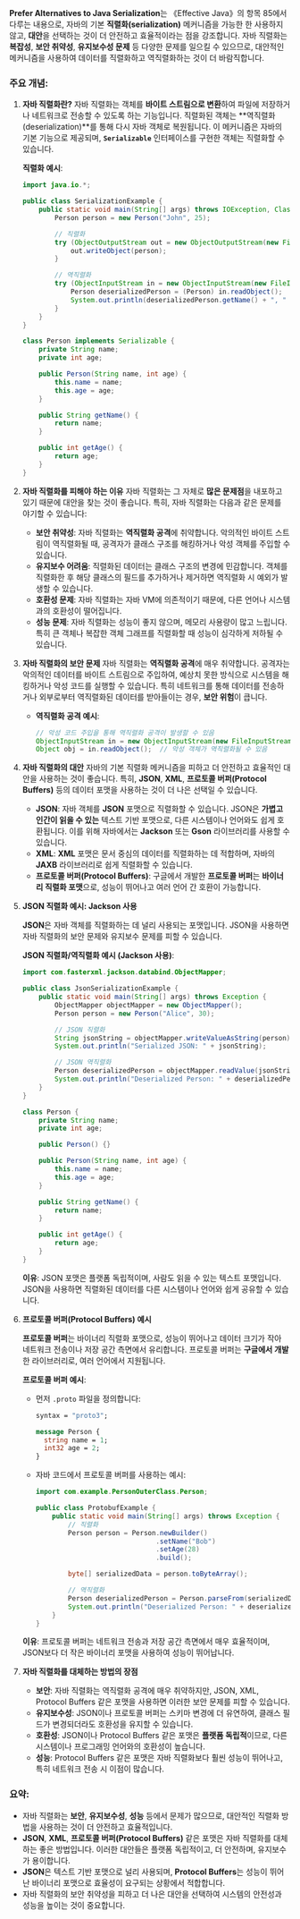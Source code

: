 **Prefer Alternatives to Java Serialization**는 《Effective Java》의 항목 85에서 다루는 내용으로, 자바의 기본 **직렬화(serialization)** 메커니즘을 가능한 한 사용하지 않고, **대안**을 선택하는 것이 더 안전하고 효율적이라는 점을 강조합니다. 자바 직렬화는 **복잡성**, **보안 취약성**, **유지보수성 문제** 등 다양한 문제를 일으킬 수 있으므로, 대안적인 메커니즘을 사용하여 데이터를 직렬화하고 역직렬화하는 것이 더 바람직합니다.

### 주요 개념:

1. **자바 직렬화란?**
   자바 직렬화는 객체를 **바이트 스트림으로 변환**하여 파일에 저장하거나 네트워크로 전송할 수 있도록 하는 기능입니다. 직렬화된 객체는 **역직렬화(deserialization)**를 통해 다시 자바 객체로 복원됩니다. 이 메커니즘은 자바의 기본 기능으로 제공되며, **`Serializable`** 인터페이스를 구현한 객체는 직렬화할 수 있습니다.

   **직렬화 예시**:
   ```java
   import java.io.*;

   public class SerializationExample {
       public static void main(String[] args) throws IOException, ClassNotFoundException {
           Person person = new Person("John", 25);

           // 직렬화
           try (ObjectOutputStream out = new ObjectOutputStream(new FileOutputStream("person.ser"))) {
               out.writeObject(person);
           }

           // 역직렬화
           try (ObjectInputStream in = new ObjectInputStream(new FileInputStream("person.ser"))) {
               Person deserializedPerson = (Person) in.readObject();
               System.out.println(deserializedPerson.getName() + ", " + deserializedPerson.getAge());
           }
       }
   }

   class Person implements Serializable {
       private String name;
       private int age;

       public Person(String name, int age) {
           this.name = name;
           this.age = age;
       }

       public String getName() {
           return name;
       }

       public int getAge() {
           return age;
       }
   }
   ```

2. **자바 직렬화를 피해야 하는 이유**
   자바 직렬화는 그 자체로 **많은 문제점**을 내포하고 있기 때문에 대안을 찾는 것이 좋습니다. 특히, 자바 직렬화는 다음과 같은 문제를 야기할 수 있습니다:
   - **보안 취약성**: 자바 직렬화는 **역직렬화 공격**에 취약합니다. 악의적인 바이트 스트림이 역직렬화될 때, 공격자가 클래스 구조를 해킹하거나 악성 객체를 주입할 수 있습니다.
   - **유지보수 어려움**: 직렬화된 데이터는 클래스 구조의 변경에 민감합니다. 객체를 직렬화한 후 해당 클래스의 필드를 추가하거나 제거하면 역직렬화 시 예외가 발생할 수 있습니다.
   - **호환성 문제**: 자바 직렬화는 자바 VM에 의존적이기 때문에, 다른 언어나 시스템과의 호환성이 떨어집니다.
   - **성능 문제**: 자바 직렬화는 성능이 좋지 않으며, 메모리 사용량이 많고 느립니다. 특히 큰 객체나 복잡한 객체 그래프를 직렬화할 때 성능이 심각하게 저하될 수 있습니다.

3. **자바 직렬화의 보안 문제**
   자바 직렬화는 **역직렬화 공격**에 매우 취약합니다. 공격자는 악의적인 데이터를 바이트 스트림으로 주입하여, 예상치 못한 방식으로 시스템을 해킹하거나 악성 코드를 실행할 수 있습니다. 특히 네트워크를 통해 데이터를 전송하거나 외부로부터 역직렬화된 데이터를 받아들이는 경우, **보안 위험**이 큽니다.

   - **역직렬화 공격 예시**:
     ```java
     // 악성 코드 주입을 통해 역직렬화 공격이 발생할 수 있음
     ObjectInputStream in = new ObjectInputStream(new FileInputStream("maliciousObject.ser"));
     Object obj = in.readObject();  // 악성 객체가 역직렬화될 수 있음
     ```

4. **자바 직렬화의 대안**
   자바의 기본 직렬화 메커니즘을 피하고 더 안전하고 효율적인 대안을 사용하는 것이 좋습니다. 특히, **JSON**, **XML**, **프로토콜 버퍼(Protocol Buffers)** 등의 데이터 포맷을 사용하는 것이 더 나은 선택일 수 있습니다.

   - **JSON**: 자바 객체를 **JSON** 포맷으로 직렬화할 수 있습니다. JSON은 **가볍고 인간이 읽을 수 있는** 텍스트 기반 포맷으로, 다른 시스템이나 언어와도 쉽게 호환됩니다. 이를 위해 자바에서는 **Jackson** 또는 **Gson** 라이브러리를 사용할 수 있습니다.
   - **XML**: **XML** 포맷은 문서 중심의 데이터를 직렬화하는 데 적합하며, 자바의 **JAXB** 라이브러리로 쉽게 직렬화할 수 있습니다.
   - **프로토콜 버퍼(Protocol Buffers)**: 구글에서 개발한 **프로토콜 버퍼**는 **바이너리 직렬화 포맷**으로, 성능이 뛰어나고 여러 언어 간 호환이 가능합니다.

5. **JSON 직렬화 예시: Jackson 사용**

   **JSON**은 자바 객체를 직렬화하는 데 널리 사용되는 포맷입니다. JSON을 사용하면 자바 직렬화의 보안 문제와 유지보수 문제를 피할 수 있습니다.

   **JSON 직렬화/역직렬화 예시 (Jackson 사용)**:
   ```java
   import com.fasterxml.jackson.databind.ObjectMapper;

   public class JsonSerializationExample {
       public static void main(String[] args) throws Exception {
           ObjectMapper objectMapper = new ObjectMapper();
           Person person = new Person("Alice", 30);

           // JSON 직렬화
           String jsonString = objectMapper.writeValueAsString(person);
           System.out.println("Serialized JSON: " + jsonString);

           // JSON 역직렬화
           Person deserializedPerson = objectMapper.readValue(jsonString, Person.class);
           System.out.println("Deserialized Person: " + deserializedPerson.getName() + ", " + deserializedPerson.getAge());
       }
   }

   class Person {
       private String name;
       private int age;

       public Person() {}

       public Person(String name, int age) {
           this.name = name;
           this.age = age;
       }

       public String getName() {
           return name;
       }

       public int getAge() {
           return age;
       }
   }
   ```

   **이유**: JSON 포맷은 플랫폼 독립적이며, 사람도 읽을 수 있는 텍스트 포맷입니다. JSON을 사용하면 직렬화된 데이터를 다른 시스템이나 언어와 쉽게 공유할 수 있습니다.

6. **프로토콜 버퍼(Protocol Buffers) 예시**

   **프로토콜 버퍼**는 바이너리 직렬화 포맷으로, 성능이 뛰어나고 데이터 크기가 작아 네트워크 전송이나 저장 공간 측면에서 유리합니다. 프로토콜 버퍼는 **구글에서 개발**한 라이브러리로, 여러 언어에서 지원됩니다.

   **프로토콜 버퍼 예시**:
   - 먼저 `.proto` 파일을 정의합니다:
     ```proto
     syntax = "proto3";

     message Person {
       string name = 1;
       int32 age = 2;
     }
     ```

   - 자바 코드에서 프로토콜 버퍼를 사용하는 예시:
     ```java
     import com.example.PersonOuterClass.Person;

     public class ProtobufExample {
         public static void main(String[] args) throws Exception {
             // 직렬화
             Person person = Person.newBuilder()
                                   .setName("Bob")
                                   .setAge(28)
                                   .build();

             byte[] serializedData = person.toByteArray();

             // 역직렬화
             Person deserializedPerson = Person.parseFrom(serializedData);
             System.out.println("Deserialized Person: " + deserializedPerson.getName() + ", " + deserializedPerson.getAge());
         }
     }
     ```

   **이유**: 프로토콜 버퍼는 네트워크 전송과 저장 공간 측면에서 매우 효율적이며, JSON보다 더 작은 바이너리 포맷을 사용하여 성능이 뛰어납니다.

7. **자바 직렬화를 대체하는 방법의 장점**
   - **보안**: 자바 직렬화는 역직렬화 공격에 매우 취약하지만, JSON, XML, Protocol Buffers 같은 포맷을 사용하면 이러한 보안 문제를 피할 수 있습니다.
   - **유지보수성**: JSON이나 프로토콜 버퍼는 스키마 변경에 더 유연하여, 클래스 필드가 변경되더라도 호환성을 유지할 수 있습니다.
   - **호환성**: JSON이나 Protocol Buffers 같은 포맷은 **플랫폼 독립적**이므로, 다른 시스템이나 프로그래밍 언어와의 호환성이 높습니다.
   - **성능**: Protocol Buffers 같은 포맷은 자바 직렬화보다 훨씬 성능이 뛰어나고, 특히 네트워크 전송 시 이점이 많습니다.

### 요약:

- 자바 직렬화는 **보안**, **유지보수성**, **성능** 등에서 문제가 많으므로, 대안적인 직렬화 방법을 사용하는 것이 더 안전하고 효율적입니다.
- **JSON**, **XML**, **프로토콜 버퍼(Protocol Buffers)** 같은 포맷은 자바 직렬화를 대체하는 좋은 방법입니다. 이러한 대안들은 플랫폼 독립적이고, 더 안전하며, 유지보수가 용이합니다.
- **JSON**은 텍스트 기반 포맷으로 널리 사용되며, **Protocol Buffers**는 성능이 뛰어난 바이너리 포맷으로 효율성이 요구되는 상황에서 적합합니다.
- 자바 직렬화의 보안 취약성을 피하고 더 나은 대안을 선택하여 시스템의 안전성과 성능을 높이는 것이 중요합니다.

